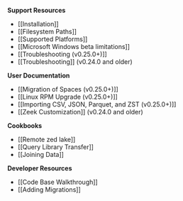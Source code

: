 **Support Resources**

- [[Installation]]
- [[Filesystem Paths]]
- [[Supported Platforms]]
- [[Microsoft Windows beta limitations]]
- [[Troubleshooting (v0.25.0+)]]
- [[Troubleshooting]] (v0.24.0 and older)

**User Documentation**

- [[Migration of Spaces (v0.25.0+)]]
- [[Linux RPM Upgrade (v0.25.0+)]]
- [[Importing CSV, JSON, Parquet, and ZST (v0.25.0+)]]
- [[Zeek Customization]] (v0.24.0 and older)

**Cookbooks**

- [[Remote zed lake]]
- [[Query Library Transfer]]
- [[Joining Data]]

**Developer Resources**

- [[Code Base Walkthrough]]
- [[Adding Migrations]]
